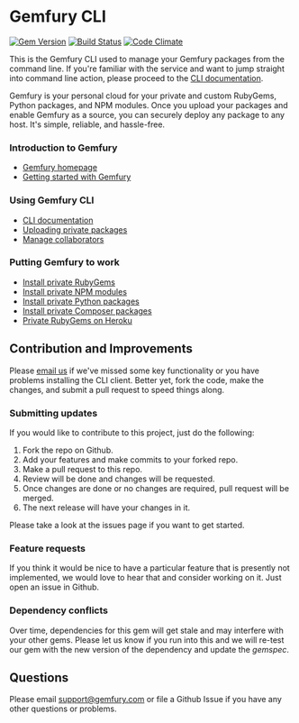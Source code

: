 Gemfury CLI
===========

[![Gem Version](https://badge.fury.io/rb/gemfury.svg)](http://badge.fury.io/rb/gemfury)
[![Build Status](https://secure.travis-ci.org/gemfury/gemfury.svg?branch=master)](https://travis-ci.org/gemfury/gemfury)
[![Code Climate](https://codeclimate.com/github/gemfury/gemfury/badges/gpa.svg)](https://codeclimate.com/github/gemfury/gemfury)

This is the Gemfury CLI used to manage your Gemfury packages from the command line.  If you're
familiar with the service and want to jump straight into command line action, please proceed to
the [CLI documentation](https://gemfury.com/help/gemfury-cli).

Gemfury is your personal cloud for your private and custom RubyGems, Python packages, and NPM
modules.  Once you upload your packages and enable Gemfury as a source, you can securely deploy
any package to any host. It's simple, reliable, and hassle-free.


### Introduction to Gemfury
* [Gemfury homepage](https://gemfury.com/)
* [Getting started with Gemfury](https://gemfury.com/help/getting-started)

### Using Gemfury CLI
* [CLI documentation](https://gemfury.com/help/gemfury-cli)
* [Uploading private packages](https://gemfury.com/help/gemfury-cli#uploading-packages)
* [Manage collaborators](https://gemfury.com/help/gemfury-cli#collaboration)

### Putting Gemfury to work
* [Install private RubyGems](https://gemfury.com/help/install-gems)
* [Install private NPM modules](https://gemfury.com/help/npm-registry)
* [Install private Python packages](https://gemfury.com/help/pypi-server)
* [Install private Composer packages](https://gemfury.com/help/php-composer-server)
* [Private RubyGems on Heroku](https://gemfury.com/help/private-gems-on-heroku)

## Contribution and Improvements

Please [email us](mailto:support@gemfury.com) if we've missed some key functionality or you have problems installing the CLI client.  Better yet, fork the code, make the changes, and submit a pull request to speed things along.

### Submitting updates

If you would like to contribute to this project, just do the following:

1. Fork the repo on Github.
2. Add your features and make commits to your forked repo.
3. Make a pull request to this repo.
4. Review will be done and changes will be requested.
5. Once changes are done or no changes are required, pull request will be merged.
6. The next release will have your changes in it.

Please take a look at the issues page if you want to get started.

### Feature requests

If you think it would be nice to have a particular feature that is presently not implemented, we would love
to hear that and consider working on it.  Just open an issue in Github.

### Dependency conflicts

Over time, dependencies for this gem will get stale and may interfere with your other gems.  Please let us know if you run into this and we will re-test our gem with the new version of the dependency and update the _gemspec_.


## Questions

Please email support@gemfury.com or file a Github Issue if you have any other questions or problems.